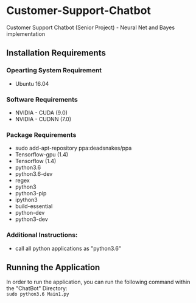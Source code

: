 # Customer-Support-Chatbot
Customer Support Chatbot (Senior Project) - Neural Net and Bayes implementation

## Installation Requirements
### Opearting System Requirement 
- Ubuntu 16.04

### Software Requirements 
- NVIDIA - CUDA (9.0)  
- NVIDIA - CUDNN (7.0)  
    
### Package Requirements
- sudo add-apt-repository ppa:deadsnakes/ppa
- Tensorflow-gpu (1.4)
- Tensorflow (1.4)
- python3.6
- python3.6-dev
- regex
- python3
- python3-pip
- ipython3
- build-essential
- python-dev
- python3-dev

### Additional Instructions:  
- call all python applications as "python3.6"

## Running the Application  
In order to run the application, you can run the following command within the "ChatBot" Directory:  
`sudo python3.6 Main1.py`



